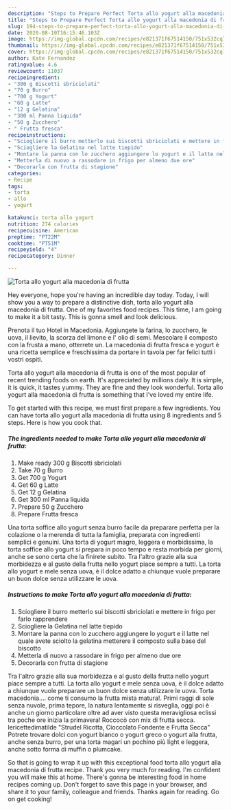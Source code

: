 ```yaml
---
description: "Steps to Prepare Perfect Torta allo yogurt alla macedonia di frutta"
title: "Steps to Prepare Perfect Torta allo yogurt alla macedonia di frutta"
slug: 194-steps-to-prepare-perfect-torta-allo-yogurt-alla-macedonia-di-frutta
date: 2020-08-10T16:15:46.103Z
image: https://img-global.cpcdn.com/recipes/e821371f67514150/751x532cq70/torta-allo-yogurt-alla-macedonia-di-frutta-recipe-main-photo.jpg
thumbnail: https://img-global.cpcdn.com/recipes/e821371f67514150/751x532cq70/torta-allo-yogurt-alla-macedonia-di-frutta-recipe-main-photo.jpg
cover: https://img-global.cpcdn.com/recipes/e821371f67514150/751x532cq70/torta-allo-yogurt-alla-macedonia-di-frutta-recipe-main-photo.jpg
author: Kate Fernandez
ratingvalue: 4.6
reviewcount: 11037
recipeingredient:
- "300 g Biscotti sbriciolati"
- "70 g Burro"
- "700 g Yogurt"
- "60 g Latte"
- "12 g Gelatina"
- "300 ml Panna liquida"
- "50 g Zucchero"
- " Frutta fresca"
recipeinstructions:
- "Sciogliere il burro metterlo sui biscotti sbriciolati e mettere in frigo per farlo rapprendere"
- "Sciogliere la Gelatina nel latte tiepido"
- "Montare la panna con lo zucchero aggiungere lo yogurt e il latte nel quale avete sciolto la gelatina metterere il composto sulla base del biscotto"
- "Metterla di nuovo a rassodare in frigo per almeno due ore"
- "Decorarla con frutta di stagione"
categories:
- Recipe
tags:
- torta
- allo
- yogurt

katakunci: torta allo yogurt 
nutrition: 274 calories
recipecuisine: American
preptime: "PT22M"
cooktime: "PT51M"
recipeyield: "4"
recipecategory: Dinner

---
```



![Torta allo yogurt alla macedonia di frutta](https://img-global.cpcdn.com/recipes/e821371f67514150/751x532cq70/torta-allo-yogurt-alla-macedonia-di-frutta-recipe-main-photo.jpg)

Hey everyone, hope you're having an incredible day today. Today, I will show you a way to prepare a distinctive dish, torta allo yogurt alla macedonia di frutta. One of my favorites food recipes. This time, I am going to make it a bit tasty. This is gonna smell and look delicious.

Prenota il tuo Hotel in Macedonia. Aggiungete la farina, lo zucchero, le uova, il lievito, la scorza del limone e l&#39; olio di semi. Mescolare il composto con la frusta a mano, otterrete un. La macedonia di frutta fresca e yogurt è una ricetta semplice e freschissima da portare in tavola per far felici tutti i vostri ospiti.

Torta allo yogurt alla macedonia di frutta is one of the most popular of recent trending foods on earth. It's appreciated by millions daily. It is simple, it is quick, it tastes yummy. They are fine and they look wonderful. Torta allo yogurt alla macedonia di frutta is something that I've loved my entire life.


To get started with this recipe, we must first prepare a few ingredients. You can have torta allo yogurt alla macedonia di frutta using 8 ingredients and 5 steps. Here is how you cook that.

<!--inarticleads1-->

##### The ingredients needed to make Torta allo yogurt alla macedonia di frutta:

1. Make ready 300 g Biscotti sbriciolati
1. Take 70 g Burro
1. Get 700 g Yogurt
1. Get 60 g Latte
1. Get 12 g Gelatina
1. Get 300 ml Panna liquida
1. Prepare 50 g Zucchero
1. Prepare  Frutta fresca


Una torta soffice allo yogurt senza burro facile da preparare perfetta per la colazione o la merenda di tutta la famiglia, preparata con ingredienti semplici e genuini. Una torta di yogurt magro, leggera e morbidissima, la torta soffice allo yogurt si prepara in poco tempo e resta morbida per giorni, anche se sono certa che la finirete subito. Tra l&#39;altro grazie alla sua morbidezza e al gusto della frutta nello yogurt piace sempre a tutti. La torta allo yogurt e mele senza uova, è il dolce adatto a chiunque vuole preparare un buon dolce senza utilizzare le uova. 

<!--inarticleads2-->

##### Instructions to make Torta allo yogurt alla macedonia di frutta:

1. Sciogliere il burro metterlo sui biscotti sbriciolati e mettere in frigo per farlo rapprendere
1. Sciogliere la Gelatina nel latte tiepido
1. Montare la panna con lo zucchero aggiungere lo yogurt e il latte nel quale avete sciolto la gelatina metterere il composto sulla base del biscotto
1. Metterla di nuovo a rassodare in frigo per almeno due ore
1. Decorarla con frutta di stagione


Tra l&#39;altro grazie alla sua morbidezza e al gusto della frutta nello yogurt piace sempre a tutti. La torta allo yogurt e mele senza uova, è il dolce adatto a chiunque vuole preparare un buon dolce senza utilizzare le uova. Torta macedonia…. come ti consumo la frutta mista matura!. Primi raggi di sole senza nuvole, prima tepore, la natura lentamente si risveglia, oggi poi è anche un giorno particolare oltre ad aver visto questa meravigliosa eclissi tra poche ore inizia la primavera! Roccocò con mix di frutta secca. lericettedimatilde &#34;Strudel Ricotta, Cioccolato Fondente e Frutta Secca&#34; Potrete trovare dolci con yogurt bianco o yogurt greco o yogurt alla frutta, anche senza burro, per una torta magari un pochino più light e leggera, anche sotto forma di muffin o plumcake. 

So that is going to wrap it up with this exceptional food torta allo yogurt alla macedonia di frutta recipe. Thank you very much for reading. I'm confident you will make this at home. There's gonna be interesting food in home recipes coming up. Don't forget to save this page in your browser, and share it to your family, colleague and friends. Thanks again for reading. Go on get cooking!
